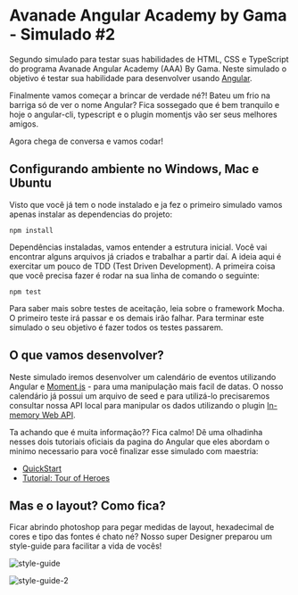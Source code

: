 # Avanade Angular Academy by Gama - Simulado #2

Segundo simulado para testar suas habilidades de HTML, CSS e TypeScript do programa Avanade Angular Academy (AAA) By Gama. Neste simulado o objetivo é testar sua habilidade para desenvolver usando [Angular](https://angular.io).

Finalmente vamos começar a brincar de verdade né?! Bateu um frio na barriga só de ver o nome Angular? Fica sossegado que é bem tranquilo e hoje o angular-cli, typescript e o plugin momentjs vão ser seus melhores amigos.

Agora chega de conversa e vamos codar!

## Configurando ambiente no Windows, Mac e Ubuntu

Visto que você já tem o node instalado e ja fez o primeiro simulado vamos apenas instalar as dependencias do projeto:
```
npm install
```
Dependências instaladas, vamos entender a estrutura inicial. Você vai encontrar alguns arquivos já criados e trabalhar a partir daí. A ideia aqui é exercitar um pouco de TDD (Test Driven Development). A primeira coisa que você precisa fazer é rodar na sua linha de comando o seguinte:
```
npm test
```
Para saber mais sobre testes de aceitação, leia sobre o framework Mocha. O primeiro teste irá passar e os demais irão falhar. Para terminar este simulado o seu objetivo é fazer todos os testes passarem.

## O que vamos desenvolver?

Neste simulado iremos desenvolver um calendário de eventos utilizando Angular e [Moment.js](https://momentjs.com/) - para uma manipulação mais facil de datas. O nosso calendário já possui um arquivo de seed e para utilizá-lo precisaremos consultar nossa API local para manipular os dados utilizando o plugin [In-memory Web API](https://github.com/angular/in-memory-web-api).

Ta achando que é muita informação?? Fica calmo! Dê uma olhadinha nesses dois tutoriais oficiais da pagina do Angular que eles abordam o minimo necessario para você finalizar esse simulado com maestria:

- [QuickStart](https://angular.io/guide/quickstart)
- [Tutorial: Tour of Heroes](https://angular.io/tutorial)

## Mas e o layout? Como fica?

Ficar abrindo photoshop para pegar medidas de layout, hexadecimal de cores e tipo das fontes é chato né? Nosso super Designer preparou um style-guide para facilitar a vida de vocês!

![style-guide](https://raw.githubusercontent.com/gamaacademy/gama-avanade-tryout02/master/images/readme-image-0.png)

![style-guide-2](https://raw.githubusercontent.com/gamaacademy/gama-avanade-tryout02/master/images/readme-image-1.jpg)